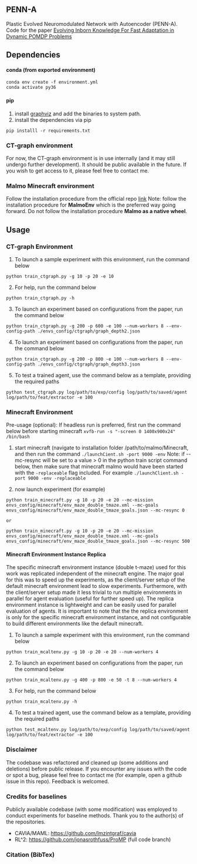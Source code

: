 ## PENN-A

Plastic Evolved Neuromodulated Network with Autoencoder (PENN-A).
Code for the paper [Evolving Inborn Knowledge For Fast Adaptation in Dynamic POMDP Problems](#)

## Dependencies
#### conda (from exported environment)
```
conda env create -f environment.yml
conda activate py36
```

#### pip
1. install [graphviz](https://www.graphviz.org/) and add the binaries to system path.
2. install the dependencies via pip
```
pip installl -r requirements.txt
```

### CT-graph environment
For now, the CT-graph environment is in use internally (and it may still undergo further development). It should be public available in the future. If you wish to get access to it, please feel free to contact me.

### Malmo Minecraft environment
Follow the installation procedure from the official repo [link](https://github.com/Microsoft/malmo/tree/master/MalmoEnv)
Note: follow the installation procedure for **MalmoEnv** which is the preferred way going forward. Do not follow the installation procedure **Malmo as a native wheel**.

## Usage
### CT-graph Environment
1. To launch a sample experiment with this environment, run the command below
```
python train_ctgraph.py -g 10 -p 20 -e 10
```

2. For help, run the command below
```
python train_ctgraph.py -h
```

3. To launch an experiment based on configurations from the paper, run the command below
```
python train_ctgraph.py -g 200 -p 600 -e 100 --num-workers 8 --env-config-path ./envs_config/ctgraph/graph_depth2.json
```

4. To launch an experiment based on configurations from the paper, run the command below
```
python train_ctgraph.py -g 200 -p 800 -e 100 --num-workers 8 --env-config-path ./envs_config/ctgraph/graph_depth3.json
```

5. To test a trained agent, use the command below as a template, providing the required paths
```
python test_ctgraph.py log/path/to/exp/config log/path/to/saved/agent log/path/to/feat/extractor -e 100
```

### Minecraft Environment
Pre-usage (optional):
If headless run is preferred, first run the command below before starting minecraft
 `xvfb-run -s "-screen 0 1400x900x24" /bin/bash`

1. start minecraft (navigate to installation folder /path/to/malmo/Minecraft, and then run the command
 `./launchCient.sh -port 9000 -env`
Note:  if --mc-resync will be set to a value > 0 in the python train script command below, then make sure that minecraft malmo would have been started with the `-replaceable` flag included. For example
 `./launchClient.sh -port 9000 -env -replaceable`

2. now launch experiment (for example)
```
python train_minecraft.py -g 10 -p 20 -e 20 --mc-mission envs_config/minecraft/env_maze_double_tmaze.xml --mc-goals envs_config/minecraft/env_maze_double_tmaze_goals.json --mc-resync 0 

or

python train_minecraft.py -g 10 -p 20 -e 20 --mc-mission envs_config/minecraft/env_maze_double_tmaze.xml --mc-goals envs_config/minecraft/env_maze_double_tmaze_goals.json --mc-resync 500 
```

#### Minecraft Environment Instance Replica
The specific minecraft environment instance (double t-maze) used for this work was replicated independent of the minecraft engine. The major goal for this was to speed up the experiments, as the client/server setup of the default minecraft environment lead to slow experiments. Furthermore, with the client/server setup made it less trivial to run multiple environments in parallel for agent evaluation (useful for further speed up). The replica environment instance is lightweight and can be easily used for parallel evaluation of agents. It is important to note that the the replica environment is only for the specific minecraft environment instance, and not configurable to build different environments like the default minecraft.

1. To launch a sample experiment with this environment, run the command below
```
python train_mcaltenv.py -g 10 -p 20 -e 20 --num-workers 4
```
2. To launch an experiment based on configurations from the paper, run the command below
```
python train_mcaltenv.py -g 400 -p 800 -e 50 -t 8 --num-workers 4
```
3. For help, run the command below
```
python train_mcaltenv.py -h
```
4. To test a trained agent, use the command below as a template, providing the required paths
```
python test_mcaltenv.py log/path/to/exp/config log/path/to/saved/agent log/path/to/feat/extractor -e 100
```

### Disclaimer
The codebase was refactored and cleaned up (some additions and deletions) before public release. If you encounter any issues with the code or spot a bug, please feel free to contact me (for example, open a github issue in this repo). Feedback is welcomed.

### Credits for baselines
Publicly available codebase (with some modification) was employed to conduct experiments for baseline methods.
Thank you to the author(s) of the repositories.
- CAVIA/MAML: <https://github.com/lmzintgraf/cavia>
- RL^2: <https://github.com/jonasrothfuss/ProMP> (full code branch)

### Citation (BibTex)
```

```
